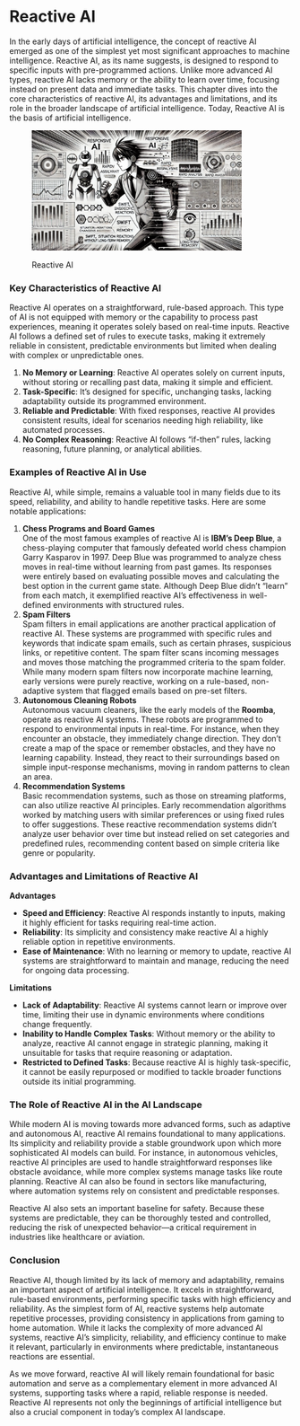 # Reactive AI

In the early days of artificial intelligence, the concept of reactive AI emerged as one of the simplest yet most significant approaches to machine intelligence. Reactive AI, as its name suggests, is designed to respond to specific inputs with pre-programmed actions. Unlike more advanced AI types, reactive AI lacks memory or the ability to learn over time, focusing instead on present data and immediate tasks. This chapter dives into the core characteristics of reactive AI, its advantages and limitations, and its role in the broader landscape of artificial intelligence. Today, Reactive AI is the basis of artificial intelligence.

<div align="left">

<figure><img src="../../.gitbook/assets/image (1) (1) (1) (1) (1) (1) (1) (1) (1).png" alt="" width="375"><figcaption><p>Reactive AI</p></figcaption></figure>

</div>

### Key Characteristics of Reactive AI

Reactive AI operates on a straightforward, rule-based approach. This type of AI is not equipped with memory or the capability to process past experiences, meaning it operates solely based on real-time inputs. Reactive AI follows a defined set of rules to execute tasks, making it extremely reliable in consistent, predictable environments but limited when dealing with complex or unpredictable ones.

1. **No Memory or Learning**: Reactive AI operates solely on current inputs, without storing or recalling past data, making it simple and efficient.
2. **Task-Specific**: It’s designed for specific, unchanging tasks, lacking adaptability outside its programmed environment.
3. **Reliable and Predictable**: With fixed responses, reactive AI provides consistent results, ideal for scenarios needing high reliability, like automated processes.
4. **No Complex Reasoning**: Reactive AI follows “if-then” rules, lacking reasoning, future planning, or analytical abilities.

### Examples of Reactive AI in Use

Reactive AI, while simple, remains a valuable tool in many fields due to its speed, reliability, and ability to handle repetitive tasks. Here are some notable applications:

1. **Chess Programs and Board Games**\
   One of the most famous examples of reactive AI is **IBM’s Deep Blue**, a chess-playing computer that famously defeated world chess champion Garry Kasparov in 1997. Deep Blue was programmed to analyze chess moves in real-time without learning from past games. Its responses were entirely based on evaluating possible moves and calculating the best option in the current game state. Although Deep Blue didn’t “learn” from each match, it exemplified reactive AI’s effectiveness in well-defined environments with structured rules.
2. **Spam Filters**\
   Spam filters in email applications are another practical application of reactive AI. These systems are programmed with specific rules and keywords that indicate spam emails, such as certain phrases, suspicious links, or repetitive content. The spam filter scans incoming messages and moves those matching the programmed criteria to the spam folder. While many modern spam filters now incorporate machine learning, early versions were purely reactive, working on a rule-based, non-adaptive system that flagged emails based on pre-set filters.
3. **Autonomous Cleaning Robots**\
   Autonomous vacuum cleaners, like the early models of the **Roomba**, operate as reactive AI systems. These robots are programmed to respond to environmental inputs in real-time. For instance, when they encounter an obstacle, they immediately change direction. They don’t create a map of the space or remember obstacles, and they have no learning capability. Instead, they react to their surroundings based on simple input-response mechanisms, moving in random patterns to clean an area.
4. **Recommendation Systems**\
   Basic recommendation systems, such as those on streaming platforms, can also utilize reactive AI principles. Early recommendation algorithms worked by matching users with similar preferences or using fixed rules to offer suggestions. These reactive recommendation systems didn’t analyze user behavior over time but instead relied on set categories and predefined rules, recommending content based on simple criteria like genre or popularity.

### Advantages and Limitations of Reactive AI

**Advantages**

* **Speed and Efficiency**: Reactive AI responds instantly to inputs, making it highly efficient for tasks requiring real-time action.
* **Reliability**: Its simplicity and consistency make reactive AI a highly reliable option in repetitive environments.
* **Ease of Maintenance**: With no learning or memory to update, reactive AI systems are straightforward to maintain and manage, reducing the need for ongoing data processing.

**Limitations**

* **Lack of Adaptability**: Reactive AI systems cannot learn or improve over time, limiting their use in dynamic environments where conditions change frequently.
* **Inability to Handle Complex Tasks**: Without memory or the ability to analyze, reactive AI cannot engage in strategic planning, making it unsuitable for tasks that require reasoning or adaptation.
* **Restricted to Defined Tasks**: Because reactive AI is highly task-specific, it cannot be easily repurposed or modified to tackle broader functions outside its initial programming.

### The Role of Reactive AI in the AI Landscape

While modern AI is moving towards more advanced forms, such as adaptive and autonomous AI, reactive AI remains foundational to many applications. Its simplicity and reliability provide a stable groundwork upon which more sophisticated AI models can build. For instance, in autonomous vehicles, reactive AI principles are used to handle straightforward responses like obstacle avoidance, while more complex systems manage tasks like route planning. Reactive AI can also be found in sectors like manufacturing, where automation systems rely on consistent and predictable responses.

Reactive AI also sets an important baseline for safety. Because these systems are predictable, they can be thoroughly tested and controlled, reducing the risk of unexpected behavior—a critical requirement in industries like healthcare or aviation.

### Conclusion

Reactive AI, though limited by its lack of memory and adaptability, remains an important aspect of artificial intelligence. It excels in straightforward, rule-based environments, performing specific tasks with high efficiency and reliability. As the simplest form of AI, reactive systems help automate repetitive processes, providing consistency in applications from gaming to home automation. While it lacks the complexity of more advanced AI systems, reactive AI’s simplicity, reliability, and efficiency continue to make it relevant, particularly in environments where predictable, instantaneous reactions are essential.

As we move forward, reactive AI will likely remain foundational for basic automation and serve as a complementary element in more advanced AI systems, supporting tasks where a rapid, reliable response is needed. Reactive AI represents not only the beginnings of artificial intelligence but also a crucial component in today’s complex AI landscape.
